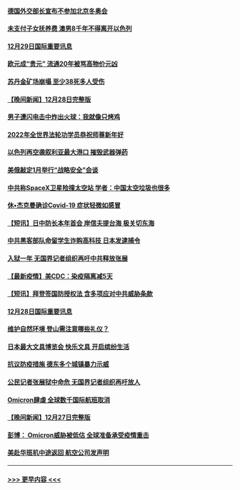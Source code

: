 #### [德国外交部长宣布不参加北京冬奥会](../pages/prog202/a103305835.md?t=12292101) 
#### [未支付子女抚养费 澳男8千年不得离开以色列](../pages/prog202/a103305842.md?t=12292101) 
#### [12月29日国际重要讯息](../pages/prog202/a103305814.md?t=12292101) 
#### [欧元成“贵元” 流通20年被骂高物价元凶](../pages/prog202/a103305743.md?t=12292101) 
#### [苏丹金矿场崩塌 至少38死多人受伤](../pages/prog202/a103305690.md?t=12292101) 
#### [【晚间新闻】12月28日完整版](../pages/prog202/a103305561.md?t=12292101) 
#### [男子遭闪电击中炸出火球：我就像只烤鸡](../pages/prog202/a103304866.md?t=12292101) 
#### [2022年全世界法轮功学员恭祝师尊新年好](../pages/prog202/a103305495.md?t=12292101) 
#### [以色列再空袭叙利亚最大港口 摧毁武器弹药](../pages/prog202/a103305368.md?t=12292101) 
#### [美俄敲定1月举行“战略安全”会谈](../pages/prog202/a103305384.md?t=12292101) 
#### [中共称SpaceX卫星险撞太空站 学者：中国太空垃圾也很多](../pages/prog202/a103305386.md?t=12292101) 
#### [休•杰克曼确诊Covid-19 症状轻微如感冒](../pages/prog202/a103305304.md?t=12292101) 
#### [【短讯】日中防长本年首会 岸信夫提台海 极关切东海](../pages/prog202/a103305156.md?t=12292101) 
#### [中共黑客部队命留学生诈购高科技 日本发逮捕令](../pages/prog202/a103305146.md?t=12292101) 
#### [入狱一年 无国界记者组织再吁中共释放张展](../pages/prog202/a103305179.md?t=12292101) 
#### [【最新疫情】美CDC：染疫隔离减5天](../pages/prog202/a103305167.md?t=12292101) 
#### [【短讯】拜登签国防授权法 含多项应对中共威胁条款](../pages/prog202/a103305158.md?t=12292101) 
#### [12月28日国际重要讯息](../pages/prog202/a103304955.md?t=12292101) 
#### [维护自然环境 登山需注意哪些礼仪？](../pages/prog202/a103304941.md?t=12292101) 
#### [日本最大文具博览会 快乐文具 开启缤纷生活](../pages/prog202/a103304933.md?t=12292101) 
#### [抗议防疫措施 德东多个城镇暴力示威](../pages/prog202/a103304838.md?t=12292101) 
#### [公民记者张展狱中命危 无国界记者组织再吁放人](../pages/prog202/a103304827.md?t=12292101) 
#### [Omicron肆虐 全球数千国际航班取消](../pages/prog202/a103304736.md?t=12292101) 
#### [【晚间新闻】12月27日完整版](../pages/prog202/a103304702.md?t=12292101) 
#### [彭博： Omicron威胁被低估 全球准备承受疫情重击](../pages/prog202/a103304565.md?t=12292101) 
#### [美赴华班机中途返回 航空公司发声明](../pages/prog202/a103304690.md?t=12292101) 

----
#### [ >>> 更早内容 <<< ](../indexes/prog202-earlier.md)
